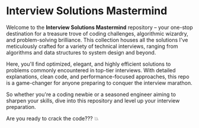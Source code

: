 # Interview Solutions Mastermind

Welcome to the **Interview Solutions Mastermind** repository – your one-stop destination for a treasure trove of coding challenges, algorithmic wizardry, and problem-solving brilliance. This collection houses all the solutions I've meticulously crafted for a variety of technical interviews, ranging from algorithms and data structures to system design and beyond.

Here, you'll find optimized, elegant, and highly efficient solutions to problems commonly encountered in top-tier interviews. With detailed explanations, clean code, and performance-focused approaches, this repo is a game-changer for anyone preparing to conquer the interview marathon.

So whether you're a coding newbie or a seasoned engineer aiming to sharpen your skills, dive into this repository and level up your interview preparation.

Are you ready to crack the code??? 💥
